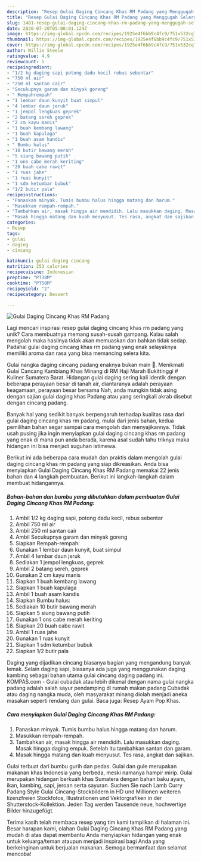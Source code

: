 ```yaml
---
description: "Resep Gulai Daging Cincang Khas RM Padang yang Menggugah Selera"
title: "Resep Gulai Daging Cincang Khas RM Padang yang Menggugah Selera"
slug: 1481-resep-gulai-daging-cincang-khas-rm-padang-yang-menggugah-selera
date: 2020-07-20T05:00:01.124Z
image: https://img-global.cpcdn.com/recipes/1925e4f6bb9c4fc9/751x532cq70/gulai-daging-cincang-khas-rm-padang-foto-resep-utama.jpg
thumbnail: https://img-global.cpcdn.com/recipes/1925e4f6bb9c4fc9/751x532cq70/gulai-daging-cincang-khas-rm-padang-foto-resep-utama.jpg
cover: https://img-global.cpcdn.com/recipes/1925e4f6bb9c4fc9/751x532cq70/gulai-daging-cincang-khas-rm-padang-foto-resep-utama.jpg
author: Willie Steele
ratingvalue: 4.9
reviewcount: 5
recipeingredient:
- "1/2 kg daging sapi potong dadu kecil rebus sebentar"
- "750 ml air"
- "250 ml santan cair"
- "Secukupnya garam dan minyak goreng"
- " Rempahrempah"
- "1 lembar daun kunyit buat simpul"
- "4 lembar daun jeruk"
- "1 jempol lengkuas geprek"
- "2 batang sereh geprek"
- "2 cm kayu manis"
- "1 buah kembang lawang"
- "1 buah kapulaga"
- "1 buah asam kandis"
- " Bumbu halus"
- "10 butir bawang merah"
- "5 siung bawang putih"
- "1 ons cabe merah keriting"
- "20 buah cabe rawit"
- "1 ruas jahe"
- "1 ruas kunyit"
- "1 sdm ketumbar bubuk"
- "1/2 butir pala"
recipeinstructions:
- "Panaskan minyak. Tumis bumbu halus hingga matang dan harum."
- "Masukkan rempah-rempah."
- "Tambahkan air, masak hingga air mendidih. Lalu masukkan daging. Masak hingga daging empuk. Setelah itu tambahkan santan dan garam."
- "Masak hingga matang dan kuah menyusut. Tes rasa, angkat dan sajikan."
categories:
- Resep
tags:
- gulai
- daging
- cincang

katakunci: gulai daging cincang 
nutrition: 253 calories
recipecuisine: Indonesian
preptime: "PT38M"
cooktime: "PT50M"
recipeyield: "2"
recipecategory: Dessert

---
```



![Gulai Daging Cincang Khas RM Padang](https://img-global.cpcdn.com/recipes/1925e4f6bb9c4fc9/751x532cq70/gulai-daging-cincang-khas-rm-padang-foto-resep-utama.jpg)

Lagi mencari inspirasi resep gulai daging cincang khas rm padang yang unik? Cara membuatnya memang susah-susah gampang. Kalau salah mengolah maka hasilnya tidak akan memuaskan dan bahkan tidak sedap. Padahal gulai daging cincang khas rm padang yang enak selayaknya memiliki aroma dan rasa yang bisa memancing selera kita.

Gulai nangka daging cincang padang enaknya bukan main 🙂. Menikmati Gulai Cancang Kambiang Khas Minang di RM Haji Marah Bukittinggi # Kuliner Sumatera Barat. Hidangan gulai daging sering kali identik dengan beberapa perayaan besar di tanah air, diantaranya adalah perayaan keagamaan, perayaan besar bersama Nah, anda mungkin tidak asing dengan sajian gulai daging khas Padang atau yang seringkali akrab disebut dengan cincang padang.

Banyak hal yang sedikit banyak berpengaruh terhadap kualitas rasa dari gulai daging cincang khas rm padang, mulai dari jenis bahan, kedua pemilihan bahan segar sampai cara mengolah dan menyajikannya. Tidak usah pusing jika ingin menyiapkan gulai daging cincang khas rm padang yang enak di mana pun anda berada, karena asal sudah tahu triknya maka hidangan ini bisa menjadi suguhan istimewa.


Berikut ini ada beberapa cara mudah dan praktis dalam mengolah gulai daging cincang khas rm padang yang siap dikreasikan. Anda bisa menyiapkan Gulai Daging Cincang Khas RM Padang memakai 22 jenis bahan dan 4 langkah pembuatan. Berikut ini langkah-langkah dalam membuat hidangannya.

<!--inarticleads1-->

##### Bahan-bahan dan bumbu yang dibutuhkan dalam pembuatan Gulai Daging Cincang Khas RM Padang:

1. Ambil 1/2 kg daging sapi, potong dadu kecil, rebus sebentar
1. Ambil 750 ml air
1. Ambil 250 ml santan cair
1. Ambil Secukupnya garam dan minyak goreng
1. Siapkan  Rempah-rempah:
1. Gunakan 1 lembar daun kunyit, buat simpul
1. Ambil 4 lembar daun jeruk
1. Sediakan 1 jempol lengkuas, geprek
1. Ambil 2 batang sereh, geprek
1. Gunakan 2 cm kayu manis
1. Siapkan 1 buah kembang lawang
1. Siapkan 1 buah kapulaga
1. Ambil 1 buah asam kandis
1. Siapkan  Bumbu halus:
1. Sediakan 10 butir bawang merah
1. Siapkan 5 siung bawang putih
1. Gunakan 1 ons cabe merah keriting
1. Siapkan 20 buah cabe rawit
1. Ambil 1 ruas jahe
1. Gunakan 1 ruas kunyit
1. Siapkan 1 sdm ketumbar bubuk
1. Siapkan 1/2 butir pala


Daging yang dijadikan cincang biasanya bagian yang mengandung banyak lemak. Selain daging sapi, biasanya ada juga yang menggunakan daging kambing sebagai bahan utama gulai cincang daging padang ini. KOMPAS.com - Gulai cubadak atau lebih dikenal dengan nama gulai nangka padang adalah salah sayur pendamping di rumah makan padang Cubadak atau daging nangka muda, oleh masyarakat minang diolah menjadi aneka masakan seperti rendang dan gulai. Baca juga: Resep Ayam Pop Khas. 

<!--inarticleads2-->

##### Cara menyiapkan Gulai Daging Cincang Khas RM Padang:

1. Panaskan minyak. Tumis bumbu halus hingga matang dan harum.
1. Masukkan rempah-rempah.
1. Tambahkan air, masak hingga air mendidih. Lalu masukkan daging. Masak hingga daging empuk. Setelah itu tambahkan santan dan garam.
1. Masak hingga matang dan kuah menyusut. Tes rasa, angkat dan sajikan.


Gulai terbuat dari bumbu gurih dan pedas. Gulai dan gule merupakan makanan khas Indonesia yang berbeda, meski namanya hampir mirip. Gulai merupakan hidangan berkuah khas Sumatera dengan bahan baku ayam, ikan, kambing, sapi, jeroan serta sayuran. Suchen Sie nach Lamb Curry Padang Style Gulai Cincang-Stockbildern in HD und Millionen weiteren lizenzfreien Stockfotos, Illustrationen und Vektorgrafiken in der Shutterstock-Kollektion. Jeden Tag werden Tausende neue, hochwertige Bilder hinzugefügt. 

Terima kasih telah membaca resep yang tim kami tampilkan di halaman ini. Besar harapan kami, olahan Gulai Daging Cincang Khas RM Padang yang mudah di atas dapat membantu Anda menyiapkan hidangan yang enak untuk keluarga/teman ataupun menjadi inspirasi bagi Anda yang berkeinginan untuk berjualan makanan. Semoga bermanfaat dan selamat mencoba!
